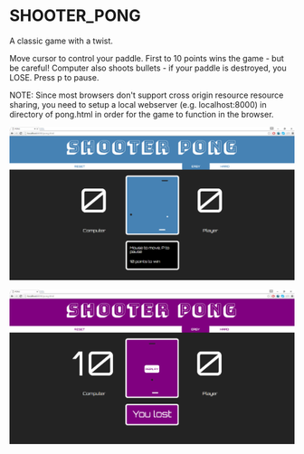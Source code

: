 # SHOOTER_PONG
A classic game with a twist.

Move cursor to control your paddle. First to 10 points wins the game - but be careful! Computer also shoots bullets - if your paddle is destroyed, you LOSE. Press p to pause.

NOTE: Since most browsers don't support cross origin resource resource sharing, you need to setup a local webserver (e.g. localhost:8000) in directory of pong.html in order for the game to function in the browser.


![Alt text](/Screenshots/screenshot1.png?raw=true "Game Layout")

![Alt text](/Screenshots/screenshot2.png?raw=true "You Lost Layout")